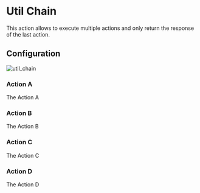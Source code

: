 
# Util Chain

This action allows to execute multiple actions and only return the response of the last action.

## Configuration

![util_chain](/img/backend/api/action/util_chain.png)

### Action A

The Action A

### Action B

The Action B

### Action C

The Action C

### Action D

The Action D
